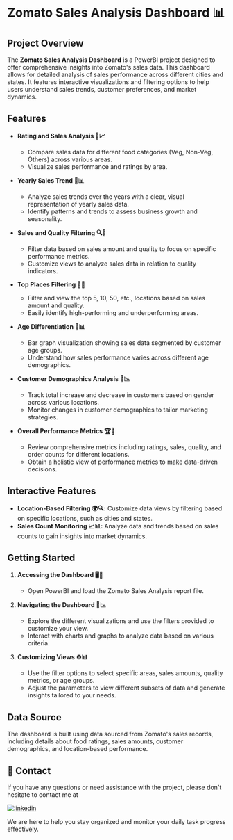# Zomato Sales Analysis Dashboard 📊

## Project Overview

The **Zomato Sales Analysis Dashboard** is a PowerBI project designed to offer comprehensive insights into Zomato's sales data. This dashboard allows for detailed analysis of sales performance across different cities and states. It features interactive visualizations and filtering options to help users understand sales trends, customer preferences, and market dynamics.

## Features

- **Rating and Sales Analysis 🌟📈**
  - Compare sales data for different food categories (Veg, Non-Veg, Others) across various areas.
  - Visualize sales performance and ratings by area.

- **Yearly Sales Trend 📅📊**
  - Analyze sales trends over the years with a clear, visual representation of yearly sales data.
  - Identify patterns and trends to assess business growth and seasonality.

- **Sales and Quality Filtering 🔍💯**
  - Filter data based on sales amount and quality to focus on specific performance metrics.
  - Customize views to analyze sales data in relation to quality indicators.

- **Top Places Filtering 🏅📍**
  - Filter and view the top 5, 10, 50, etc., locations based on sales amount and quality.
  - Easily identify high-performing and underperforming areas.

- **Age Differentiation 👥📊**
  - Bar graph visualization showing sales data segmented by customer age groups.
  - Understand how sales performance varies across different age demographics.

- **Customer Demographics Analysis 🚻📉**
  - Track total increase and decrease in customers based on gender across various locations.
  - Monitor changes in customer demographics to tailor marketing strategies.

- **Overall Performance Metrics 🏆📍**
  - Review comprehensive metrics including ratings, sales, quality, and order counts for different locations.
  - Obtain a holistic view of performance metrics to make data-driven decisions.

## Interactive Features

- **Location-Based Filtering 🌍🔍:** Customize data views by filtering based on specific locations, such as cities and states.
- **Sales Count Monitoring 📈📊:** Analyze data and trends based on sales counts to gain insights into market dynamics.

## Getting Started

1. **Accessing the Dashboard 🖥️🔑**
   - Open PowerBI and load the Zomato Sales Analysis report file.

2. **Navigating the Dashboard 🧭📉**
   - Explore the different visualizations and use the filters provided to customize your view.
   - Interact with charts and graphs to analyze data based on various criteria.

3. **Customizing Views ⚙️📊**
   - Use the filter options to select specific areas, sales amounts, quality metrics, or age groups.
   - Adjust the parameters to view different subsets of data and generate insights tailored to your needs.

## Data Source

The dashboard is built using data sourced from Zomato's sales records, including details about food ratings, sales amounts, customer demographics, and location-based performance.

## 📎 Contact

If you have any questions or need assistance with the project, please don't hesitate to contact me at 

[![linkedin](https://img.shields.io/badge/linkedin-0A66C2?style=for-the-badge&logo=linkedin&logoColor=white)](https://www.linkedin.com/in/raghvendra-singh-053977226)

We are here to help you stay organized and monitor your daily task progress effectively.